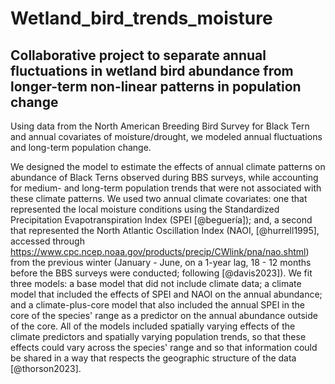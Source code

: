 # Wetland_bird_trends_moisture

## Collaborative project to separate annual fluctuations in wetland bird abundance from longer-term non-linear patterns in population change

Using data from the North American Breeding Bird Survey for Black Tern and annual covariates of moisture/drought, we modeled annual fluctuations and long-term population change. 

We designed the model to estimate the effects of annual climate patterns on abundance of Black Terns observed during BBS surveys, while accounting for medium- and long-term population trends that were not associated with these climate patterns. We used two annual climate covariates: one that represented the local moisture conditions using the Standardized Precipitation Evapotranspiration Index (SPEI [@beguería]); and, a second that represented the North Atlantic Oscillation Index (NAOI, [@hurrell1995], accessed through https://www.cpc.ncep.noaa.gov/products/precip/CWlink/pna/nao.shtml) from the previous winter (January - June, on a 1-year lag, 18 - 12 months before the BBS surveys were conducted; following [@davis2023]). We fit three models: a base model that did not include climate data; a climate model that included the effects of SPEI and NAOI on the annual abundance; and a climate-plus-core model that also included the annual SPEI in the core of the species' range as a predictor on the annual abundance outside of the core. All of the models included spatially varying effects of the climate predictors and spatially varying population trends, so that these effects could vary across the species' range and so that information could be shared in a way that respects the geographic structure of the data [@thorson2023].



